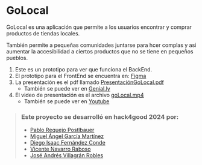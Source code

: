 # GoLocal

GoLocal es una aplicación que permite a los usuarios encontrar y comprar productos de tiendas locales.

También permite a pequeñas comunidades juntarse para hcer complas y asi aumentar la accesibilidad a ciertos productos que no se tiene en pequeños pueblos.

1. Este es un prototipo para ver que funciona el BackEnd.   
2. El prototipo para el FrontEnd se encuentra en: [Figma](https://www.figma.com/proto/2k75aDIUPYnceh0fc5hRZF/goLocal?page-id=0%3A1&type=design&node-id=46-904&viewport=2178%2C2178%2C0.22&t=YJ0IY1Ef4ljUVd07-1&scaling=scale-down&starting-point-node-id=4%3A5&mode=design)  
3. La presentación es el pdf llamado [PresentaciónGoLocal.pdf](PresentaciónGoLocal.pdf)
    - También se puede ver en [Genial.ly](https://view.genial.ly/65f46aa32912450014bec54c/presentation-golocal)
4. El video de presentación es el archivo [goLocal.mp4](goLocal.mp4)
    - También se puede ver en [Youtube](https://www.youtube.com/watch?v=QsQz4qCNdUc)


> ### Este proyecto se desarrolló en hack4good 2024 por:
> - [Pablo Requejo Postlbauer](https://www.linkedin.com/in/pablo-req-post/)
> - [Miguel Ángel García Martínez](https://www.linkedin.com/in/miguel-ángel-garcía-martínez-164264204/)
> - [Diego Isaac Fernández Conde](https://www.linkedin.com/in/diegoisaacfernandezconde/)
> - [Vicente Navarro Raboso](https://www.linkedin.com/in/vicente-navarro-raboso-924a312ab/)
> - [José Andrés Villagrán Robles](https://www.linkedin.com/in/jos%C3%A9-villagr%C3%A1n-robles-1a3476294/)
>   

